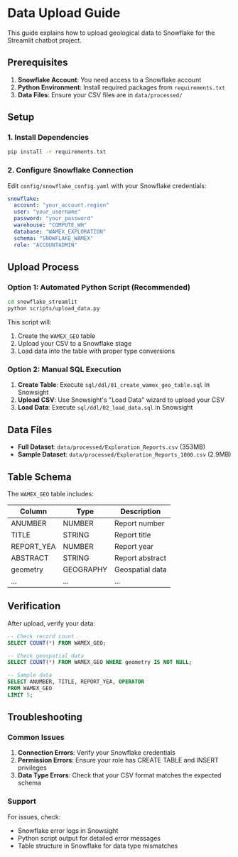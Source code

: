 # Data Upload Guide

This guide explains how to upload geological data to Snowflake for the Streamlit chatbot project.

## Prerequisites

1. **Snowflake Account**: You need access to a Snowflake account
2. **Python Environment**: Install required packages from `requirements.txt`
3. **Data Files**: Ensure your CSV files are in `data/processed/`

## Setup

### 1. Install Dependencies

```bash
pip install -r requirements.txt
```

### 2. Configure Snowflake Connection

Edit `config/snowflake_config.yaml` with your Snowflake credentials:

```yaml
snowflake:
  account: "your_account.region"
  user: "your_username"
  password: "your_password"
  warehouse: "COMPUTE_WH"
  database: "WAMEX_EXPLORATION"
  schema: "SNOWFLAKE_WAMEX"
  role: "ACCOUNTADMIN"
```

## Upload Process

### Option 1: Automated Python Script (Recommended)

```bash
cd snowflake_streamlit
python scripts/upload_data.py
```

This script will:
1. Create the `WAMEX_GEO` table
2. Upload your CSV to a Snowflake stage
3. Load data into the table with proper type conversions

### Option 2: Manual SQL Execution

1. **Create Table**: Execute `sql/ddl/01_create_wamex_geo_table.sql` in Snowsight
2. **Upload CSV**: Use Snowsight's "Load Data" wizard to upload your CSV
3. **Load Data**: Execute `sql/ddl/02_load_data.sql` in Snowsight

## Data Files

- **Full Dataset**: `data/processed/Exploration_Reports.csv` (353MB)
- **Sample Dataset**: `data/processed/Exploration_Reports_1000.csv` (2.9MB)

## Table Schema

The `WAMEX_GEO` table includes:

| Column | Type | Description |
|--------|------|-------------|
| ANUMBER | NUMBER | Report number |
| TITLE | STRING | Report title |
| REPORT_YEA | NUMBER | Report year |
| ABSTRACT | STRING | Report abstract |
| geometry | GEOGRAPHY | Geospatial data |
| ... | ... | ... |

## Verification

After upload, verify your data:

```sql
-- Check record count
SELECT COUNT(*) FROM WAMEX_GEO;

-- Check geospatial data
SELECT COUNT(*) FROM WAMEX_GEO WHERE geometry IS NOT NULL;

-- Sample data
SELECT ANUMBER, TITLE, REPORT_YEA, OPERATOR 
FROM WAMEX_GEO 
LIMIT 5;
```

## Troubleshooting

### Common Issues

1. **Connection Errors**: Verify your Snowflake credentials
2. **Permission Errors**: Ensure your role has CREATE TABLE and INSERT privileges
3. **Data Type Errors**: Check that your CSV format matches the expected schema

### Support

For issues, check:
- Snowflake error logs in Snowsight
- Python script output for detailed error messages
- Table structure in Snowflake for data type mismatches 